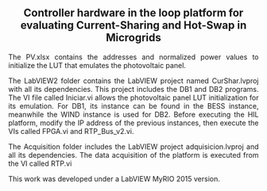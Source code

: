 
<h2 align="center" style=>
Controller hardware in the loop platform for evaluating Current-Sharing and Hot-Swap in Microgrids
</h2>
<p class="margen" align="justify">
The PV.xlsx contains the addresses and normalized power values to initialize the LUT that emulates the photovoltaic panel.
</p>
<p align="justify">
The LabVIEW2 folder contains the LabVIEW project named CurShar.lvproj with all its dependencies. This project includes the DB1 and DB2 programs. The VI file called Iniciar.vi allows the photovoltaic panel LUT initialization for its emulation. For DB1, its instance can be found in the BESS instance, meanwhile the WIND instance is used for DB2. Before executing the HIL platform, modify the IP address of the previous instances, then execute the VIs called FPGA.vi and RTP_Bus_v2.vi.
</p>
<p align="justify">
The Acquisition folder includes the LabVIEW project adquisicion.lvproj and all its dependencies. The data acquisition of the platform is executed from the VI called RTP.vi
</p>
<p align="justify">
This work was developed under a LabVIEW MyRIO 2015 version.
</p>
